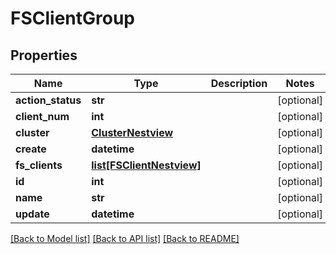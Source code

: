 # FSClientGroup

## Properties
Name | Type | Description | Notes
------------ | ------------- | ------------- | -------------
**action_status** | **str** |  | [optional] 
**client_num** | **int** |  | [optional] 
**cluster** | [**ClusterNestview**](ClusterNestview.md) |  | [optional] 
**create** | **datetime** |  | [optional] 
**fs_clients** | [**list[FSClientNestview]**](FSClientNestview.md) |  | [optional] 
**id** | **int** |  | [optional] 
**name** | **str** |  | [optional] 
**update** | **datetime** |  | [optional] 

[[Back to Model list]](../README.md#documentation-for-models) [[Back to API list]](../README.md#documentation-for-api-endpoints) [[Back to README]](../README.md)


